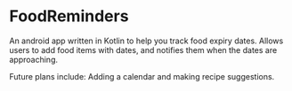 # FoodReminders
An android app written in Kotlin to help you track food expiry dates. 
Allows users to add food items with dates, and notifies them when the dates are approaching.

Future plans include: Adding a calendar and making recipe suggestions.
